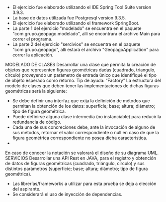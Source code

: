 - El ejercicio fue elaborado utilizando el IDE Spring Tool Suite version 3.9.3.
- La base de datos utilizada fue Postgresql version 9.3.5.
- El ejercicio fue elaborado utilizando el framework SpringBoot.
- La parte 1 del ejercicio "modelado" se encuentra en el paquete "com.grupo.geopago.modelado", allí se encontrara el archivo Main para correr el programa.
- La parte 2 del ejercicio "sercivios" se encuentra en el paquete "com.grupo.geopago", allí estará el archivo "GeopagoApplication" para correr la aplicación.

MODELADO DE CLASES
Desarrollar una clase que permita la creación de objetos que representen figuras
geométricas dadas (cuadrado, triangulo, círculo) proveyendo un parámetro de entrada
único que identifiqué el tipo de objeto esperado como retorno. Tip de ayuda: “Factory”
La estructura del modelo de clases que deben tener las implementaciones de dichas
figuras geométricas será la siguiente:
- Se debe definir una interfaz que exija la definición de métodos que permitan la
obtención de los datos: superficie; base; altura; diámetro; tipo de figura
geométrica.
- Puede definirse alguna clase intermedia (no instanciable) para reducir la
redundancia de código.
- Cada una de sus concreciones debe, ante la invocación de alguno de sus
métodos, retornar el valor correspondiente o null en caso de que la figura
geométrica correspondiente no posea dicha característica.
-
En caso de conocer la notación se valorará el diseño de su diagrama UML.
SERVICIOS
Desarrollar una API Rest en JAVA, para el registro y obtención de datos de figuras
geométricas (cuadrado, triángulo, círculo) y sus distintos parámetros (superficie; base;
altura; diámetro; tipo de figura geométrica).
- Las librerías/frameworks a utilizar para esta prueba se deja a elección del
aspirante.
- Se considerará el uso de inyección de dependencias.
